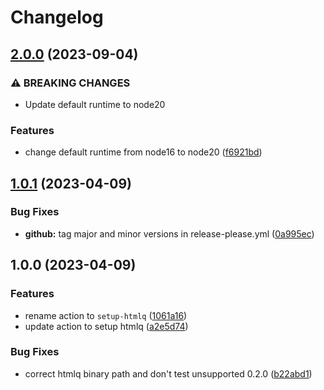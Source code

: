 # Changelog

## [2.0.0](https://github.com/remarkablemark/setup-htmlq/compare/v1.0.1...v2.0.0) (2023-09-04)


### ⚠ BREAKING CHANGES

* Update default runtime to node20

### Features

* change default runtime from node16 to node20 ([f6921bd](https://github.com/remarkablemark/setup-htmlq/commit/f6921bdf25ec94850ebdcba972c18079c23f8ffc))

## [1.0.1](https://github.com/remarkablemark/setup-htmlq/compare/v1.0.0...v1.0.1) (2023-04-09)


### Bug Fixes

* **github:** tag major and minor versions in release-please.yml ([0a995ec](https://github.com/remarkablemark/setup-htmlq/commit/0a995ec1dfc9177bbb450f1539f5560a102ef9b5))

## 1.0.0 (2023-04-09)


### Features

* rename action to `setup-htmlq` ([1061a16](https://github.com/remarkablemark/setup-htmlq/commit/1061a16c6431e5f5016739321f676f295e2f0622))
* update action to setup htmlq ([a2e5d74](https://github.com/remarkablemark/setup-htmlq/commit/a2e5d7425dd02a86fa6b21abb84d999d300019fe))


### Bug Fixes

* correct htmlq binary path and don't test unsupported 0.2.0 ([b22abd1](https://github.com/remarkablemark/setup-htmlq/commit/b22abd1aba9f08d3e492efb2f05484a0ef046304))
